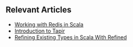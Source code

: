 ## Relevant Articles

- [Working with Redis in Scala](https://www.baeldung.com/scala/redis)
- [Introduction to Tapir](https://www.baeldung.com/scala/tapir)
- [Refining Existing Types in Scala With Refined](https://www.baeldung.com/scala/refined-types)
